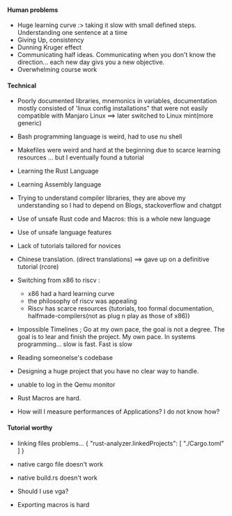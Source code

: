 #### Human problems
- Huge learning curve :> taking it slow with small defined steps. Understanding one sentence at a time
- Giving Up, consistency
- Dunning Kruger effect
- Communicating half ideas. Communicating when you don't know the direction... each new day givs you a new objective.
- Overwhelming course work 

#### Technical
- Poorly documented libraries, mnemonics in variables, documentation mostly consisted of 'linux config installations" that were not easily compatible with Manjaro Linux ==> later switched to Linux mint(more generic)
- Bash programming language is weird, had to use nu shell
- Makefiles were weird and hard at the beginning due to scarce learning resources ... but I eventually found a tutorial
- Learning the Rust Language
- Learning Assembly language
- Trying to understand compiler libraries, they are above my understanding so I had to depend on Blogs, stackoverflow and chatgpt
- Use of unsafe Rust code and Macros: this is a whole new language
- Use of unsafe language features
- Lack of tutorials tailored for novices
- Chinese translation. (direct translations) ==> gave up on a definitive tutorial (rcore)
- Switching from x86 to riscv :
    - x86 had a hard learning curve
    - the philosophy of riscv was appealing
    - Riscv has scarce resources {tutorials, too formal documentation, halfmade-compilers(not as plug n play as those of x86)}
- Impossible Timelines ; Go at my own pace, the goal is not a degree. The goal is to lear and finish the project. My own pace. In systems programming... slow is fast. Fast is slow
- Reading someonelse's codebase
- Designing a huge project that you have no clear way to handle.


- unable to log in the Qemu monitor
- Rust Macros are hard.
- How will I measure performances of Applications? I do not know how?



#### Tutorial worthy
- linking files problems... {
    "rust-analyzer.linkedProjects": [
        "./Cargo.toml"
    ]
}

- native cargo file doesn't work
- native build.rs doesn't work
- Should I use vga?
- Exporting macros is hard
